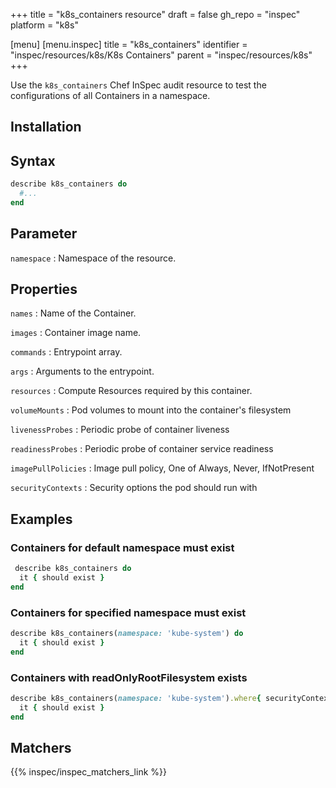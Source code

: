 +++
title = "k8s_containers resource"
draft = false
gh_repo = "inspec"
platform = "k8s"

[menu]
[menu.inspec]
title = "k8s_containers"
identifier = "inspec/resources/k8s/K8s Containers"
parent = "inspec/resources/k8s"
+++

Use the `k8s_containers` Chef InSpec audit resource to test the configurations of all Containers in a namespace.

## Installation

## Syntax

```ruby
describe k8s_containers do
  #...
end
```

## Parameter

`namespace`
: Namespace of the resource.

## Properties

`names`
: Name of the Container.

`images`
: Container image name.

`commands`
: Entrypoint array.

`args`
: Arguments to the entrypoint.

`resources`
: Compute Resources required by this container.

`volumeMounts`
: Pod volumes to mount into the container's filesystem

`livenessProbes`
: Periodic probe of container liveness

`readinessProbes`
: Periodic probe of container service readiness

`imagePullPolicies`
: Image pull policy, One of Always, Never, IfNotPresent

`securityContexts`
: Security options the pod should run with

## Examples

### Containers for default namespace must exist

```ruby
 describe k8s_containers do
  it { should exist }
end
```

### Containers for specified namespace must exist

```ruby
describe k8s_containers(namespace: 'kube-system') do
  it { should exist }
end
```

### Containers with readOnlyRootFilesystem exists

```ruby
describe k8s_containers(namespace: 'kube-system').where{ securityContext && securityContext[:readOnlyRootFilesystem] == true } do 
  it { should exist }
end

```

## Matchers

{{% inspec/inspec_matchers_link %}}

